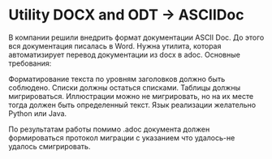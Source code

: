 # Utility DOCX and ODT -> ASCIIDoc

В компании решили внедрить формат документации ASCII Doc. До этого вся документация писалась в Word. Нужна утилита, которая автоматизирует перевод документации из docx в adoc. Основные требования:

Форматирование текста по уровням заголовков должно быть соблюдено.
Списки должны остаться списками.
Таблицы должны мигрироваться.
Иллюстрации можно не мигрировать, но на их месте тогда должен быть определенный текст.
Язык реализации желательно Python или Java.

По результатам работы помимо .adoc документа должен формироваться протокол миграции с указанием что удалось-не удалось смигрировать.